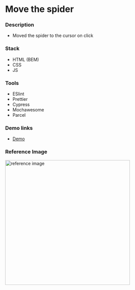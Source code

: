 # Move the spider

### Description

- Moved the spider to the cursor on click

### Stack

- HTML (BEM)
- CSS
- JS

### Tools

- ESlint
- Prettier
- Cypress
- Mochawesome
- Parcel

### Demo links

- [Demo](https://AndriiZakharenko.github.io/move-spider/)

### Reference Image
<img src="example/example.gif" alt="reference image" width="400px" />
